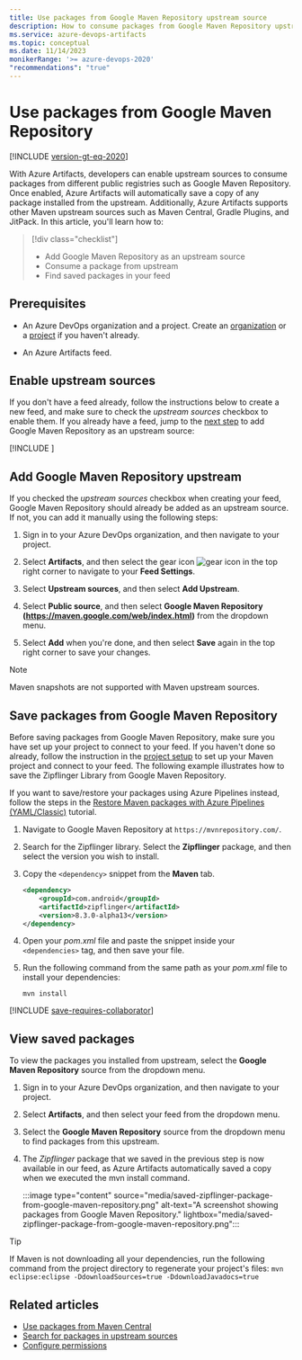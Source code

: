 ```yaml
---
title: Use packages from Google Maven Repository upstream source
description: How to consume packages from Google Maven Repository upstream source
ms.service: azure-devops-artifacts
ms.topic: conceptual
ms.date: 11/14/2023
monikerRange: '>= azure-devops-2020'
"recommendations": "true"
---
```


# Use packages from Google Maven Repository

[!INCLUDE [version-gt-eq-2020](../../includes/version-gt-eq-2020.md)]

With Azure Artifacts, developers can enable upstream sources to consume packages from different public registries such as Google Maven Repository. Once enabled, Azure Artifacts will automatically save a copy of any package installed from the upstream. Additionally, Azure Artifacts supports other Maven upstream sources such as Maven Central, Gradle Plugins, and JitPack. In this article, you'll learn how to:

> [!div class="checklist"]    
> * Add Google Maven Repository as an upstream source 
> * Consume a package from upstream 
> * Find saved packages in your feed

## Prerequisites

- An Azure DevOps organization and a project. Create an [organization](../../organizations/accounts/create-organization.md) or a [project](../../organizations/projects/create-project.md#create-a-project) if you haven't already.

- An Azure Artifacts feed.

## Enable upstream sources

If you don't have a feed already, follow the instructions below to create a new feed, and make sure to check the *upstream sources* checkbox to enable them. If you already have a feed, jump to the [next step](#add-google-maven-repository-upstream) to add Google Maven Repository as an upstream source:

[!INCLUDE [](../includes/create-feed.md)]

## Add Google Maven Repository upstream

If you checked the *upstream sources* checkbox when creating your feed, Google Maven Repository should already be added as an upstream source. If not, you can add it manually using the following steps:

1. Sign in to your Azure DevOps organization, and then navigate to your project.

1. Select **Artifacts**, and then select the gear icon ![gear icon](../../media/icons/gear-icon.png) in the top right corner to navigate to your **Feed Settings**.

1. Select **Upstream sources**, and then select **Add Upstream**.

1. Select **Public source**, and then select **Google Maven Repository (https://maven.google.com/web/index.html)** from the dropdown menu.

1. Select **Add** when you're done, and then select **Save** again in the top right corner to save your changes.

> [!NOTE]
> Maven snapshots are not supported with Maven upstream sources.

## Save packages from Google Maven Repository

Before saving packages from Google Maven Repository, make sure you have set up your project to connect to your feed. If you haven't done so already, follow the instruction in the [project setup](project-setup-maven.md) to set up your Maven project and connect to your feed. The following example illustrates how to save the Zipflinger Library from Google Maven Repository.

If you want to save/restore your packages using Azure Pipelines instead, follow the steps in the [Restore Maven packages with Azure Pipelines (YAML/Classic)](../../pipelines/packages/maven-restore.md) tutorial. 

1. Navigate to Google Maven Repository at `https://mvnrepository.com/`.

1. Search for the Zipflinger library. Select the **Zipflinger** package, and then select the version you wish to install.

1. Copy the `<dependency>` snippet from the **Maven** tab. 

    ```xml
    <dependency>
        <groupId>com.android</groupId>
        <artifactId>zipflinger</artifactId>
        <version>8.3.0-alpha13</version>
    </dependency>
    ```

1. Open your *pom.xml* file and paste the snippet inside your `<dependencies>` tag, and then save your file.

1. Run the following command from the same path as your *pom.xml* file to install your dependencies:

    ```command
    mvn install
    ```

[!INCLUDE [save-requires-collaborator](../includes/save-requires-collaborator.md)]

## View saved packages

To view the packages you installed from upstream, select the **Google Maven Repository** source from the dropdown menu.

1. Sign in to your Azure DevOps organization, and then navigate to your project.

1. Select **Artifacts**, and then select your feed from the dropdown menu.

1. Select the **Google Maven Repository** source from the dropdown menu to find packages from this upstream.

1. The *Zipflinger* package that we saved in the previous step is now available in our feed, as Azure Artifacts automatically saved a copy when we executed the mvn install command.
 
    :::image type="content" source="media/saved-zipflinger-package-from-google-maven-repository.png" alt-text="A screenshot showing packages from Google Maven Repository." lightbox="media/saved-zipflinger-package-from-google-maven-repository.png":::

> [!TIP]
> If Maven is not downloading all your dependencies, run the following command from the project directory to regenerate your project's files:
> `mvn eclipse:eclipse -DdownloadSources=true -DdownloadJavadocs=true`

## Related articles

- [Use packages from Maven Central](./upstream-sources.md)
- [Search for packages in upstream sources](../how-to/search-upstream.md)
- [Configure permissions](../feeds/feed-permissions.md)
